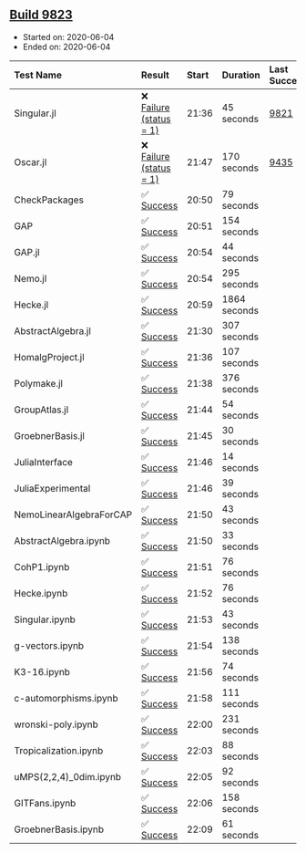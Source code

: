 ## [Build 9823](https://oscarci.mathematik.uni-kl.de/job/oscar/9823/)

* Started on: 2020-06-04
* Ended on: 2020-06-04

| Test Name    | Result | Start | Duration | Last Success | First Failure |
|:-------------|:-------|:------|:---------|:-------------|:--------------|
| Singular.jl | ❌ [Failure (status = 1)](https://oscarci.mathematik.uni-kl.de/job/oscar/9823/artifact/logs/build-9823/Singular.jl.log) | 21:36 | 45 seconds | [9821](https://oscarci.mathematik.uni-kl.de/job/oscar/9821/) | [9822](https://oscarci.mathematik.uni-kl.de/job/oscar/9822/) |
| Oscar.jl | ❌ [Failure (status = 1)](https://oscarci.mathematik.uni-kl.de/job/oscar/9823/artifact/logs/build-9823/Oscar.jl.log) | 21:47 | 170 seconds | [9435](https://oscarci.mathematik.uni-kl.de/job/oscar/9435/) | [9436](https://oscarci.mathematik.uni-kl.de/job/oscar/9436/) |
| CheckPackages | ✅ [Success](https://oscarci.mathematik.uni-kl.de/job/oscar/9823/artifact/logs/build-9823/CheckPackages.log) | 20:50 | 79 seconds |  |  |
| GAP | ✅ [Success](https://oscarci.mathematik.uni-kl.de/job/oscar/9823/artifact/logs/build-9823/GAP.log) | 20:51 | 154 seconds |  |  |
| GAP.jl | ✅ [Success](https://oscarci.mathematik.uni-kl.de/job/oscar/9823/artifact/logs/build-9823/GAP.jl.log) | 20:54 | 44 seconds |  |  |
| Nemo.jl | ✅ [Success](https://oscarci.mathematik.uni-kl.de/job/oscar/9823/artifact/logs/build-9823/Nemo.jl.log) | 20:54 | 295 seconds |  |  |
| Hecke.jl | ✅ [Success](https://oscarci.mathematik.uni-kl.de/job/oscar/9823/artifact/logs/build-9823/Hecke.jl.log) | 20:59 | 1864 seconds |  |  |
| AbstractAlgebra.jl | ✅ [Success](https://oscarci.mathematik.uni-kl.de/job/oscar/9823/artifact/logs/build-9823/AbstractAlgebra.jl.log) | 21:30 | 307 seconds |  |  |
| HomalgProject.jl | ✅ [Success](https://oscarci.mathematik.uni-kl.de/job/oscar/9823/artifact/logs/build-9823/HomalgProject.jl.log) | 21:36 | 107 seconds |  |  |
| Polymake.jl | ✅ [Success](https://oscarci.mathematik.uni-kl.de/job/oscar/9823/artifact/logs/build-9823/Polymake.jl.log) | 21:38 | 376 seconds |  |  |
| GroupAtlas.jl | ✅ [Success](https://oscarci.mathematik.uni-kl.de/job/oscar/9823/artifact/logs/build-9823/GroupAtlas.jl.log) | 21:44 | 54 seconds |  |  |
| GroebnerBasis.jl | ✅ [Success](https://oscarci.mathematik.uni-kl.de/job/oscar/9823/artifact/logs/build-9823/GroebnerBasis.jl.log) | 21:45 | 30 seconds |  |  |
| JuliaInterface | ✅ [Success](https://oscarci.mathematik.uni-kl.de/job/oscar/9823/artifact/logs/build-9823/JuliaInterface.log) | 21:46 | 14 seconds |  |  |
| JuliaExperimental | ✅ [Success](https://oscarci.mathematik.uni-kl.de/job/oscar/9823/artifact/logs/build-9823/JuliaExperimental.log) | 21:46 | 39 seconds |  |  |
| NemoLinearAlgebraForCAP | ✅ [Success](https://oscarci.mathematik.uni-kl.de/job/oscar/9823/artifact/logs/build-9823/NemoLinearAlgebraForCAP.log) | 21:50 | 43 seconds |  |  |
| AbstractAlgebra.ipynb | ✅ [Success](https://oscarci.mathematik.uni-kl.de/job/oscar/9823/artifact/logs/build-9823/AbstractAlgebra.ipynb.log) | 21:50 | 33 seconds |  |  |
| CohP1.ipynb | ✅ [Success](https://oscarci.mathematik.uni-kl.de/job/oscar/9823/artifact/logs/build-9823/CohP1.ipynb.log) | 21:51 | 76 seconds |  |  |
| Hecke.ipynb | ✅ [Success](https://oscarci.mathematik.uni-kl.de/job/oscar/9823/artifact/logs/build-9823/Hecke.ipynb.log) | 21:52 | 76 seconds |  |  |
| Singular.ipynb | ✅ [Success](https://oscarci.mathematik.uni-kl.de/job/oscar/9823/artifact/logs/build-9823/Singular.ipynb.log) | 21:53 | 43 seconds |  |  |
| g-vectors.ipynb | ✅ [Success](https://oscarci.mathematik.uni-kl.de/job/oscar/9823/artifact/logs/build-9823/g-vectors.ipynb.log) | 21:54 | 138 seconds |  |  |
| K3-16.ipynb | ✅ [Success](https://oscarci.mathematik.uni-kl.de/job/oscar/9823/artifact/logs/build-9823/K3-16.ipynb.log) | 21:56 | 74 seconds |  |  |
| c-automorphisms.ipynb | ✅ [Success](https://oscarci.mathematik.uni-kl.de/job/oscar/9823/artifact/logs/build-9823/c-automorphisms.ipynb.log) | 21:58 | 111 seconds |  |  |
| wronski-poly.ipynb | ✅ [Success](https://oscarci.mathematik.uni-kl.de/job/oscar/9823/artifact/logs/build-9823/wronski-poly.ipynb.log) | 22:00 | 231 seconds |  |  |
| Tropicalization.ipynb | ✅ [Success](https://oscarci.mathematik.uni-kl.de/job/oscar/9823/artifact/logs/build-9823/Tropicalization.ipynb.log) | 22:03 | 88 seconds |  |  |
| uMPS(2,2,4)_0dim.ipynb | ✅ [Success](https://oscarci.mathematik.uni-kl.de/job/oscar/9823/artifact/logs/build-9823/uMPS-2-2-4-_0dim.ipynb.log) | 22:05 | 92 seconds |  |  |
| GITFans.ipynb | ✅ [Success](https://oscarci.mathematik.uni-kl.de/job/oscar/9823/artifact/logs/build-9823/GITFans.ipynb.log) | 22:06 | 158 seconds |  |  |
| GroebnerBasis.ipynb | ✅ [Success](https://oscarci.mathematik.uni-kl.de/job/oscar/9823/artifact/logs/build-9823/GroebnerBasis.ipynb.log) | 22:09 | 61 seconds |  |  |
